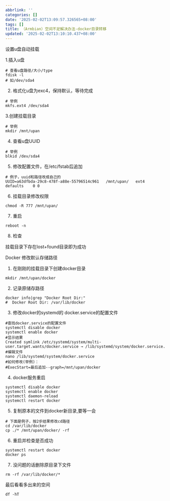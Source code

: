 ```yaml
---
abbrlink: ''
categories: []
date: '2025-02-02T13:09:57.326565+08:00'
tags: []
title: （Armbian）空间不足解决办法-docker目录转移
updated: '2025-02-02T13:10:10.437+08:00'
---
```

设置u盘自动挂载

1.插入u盘

```shell
# 查看u盘路径/大小/type
fdisk -l
# 如/dev/sda4
```

2. 格式化u盘为exc4，保持默认，等待完成

```shell
# 举例
mkfs.ext4 /dev/sda4
```

3.创建挂载目录

```shell
# 举例
mkdir /mnt/upan
```

4. 查看u盘UUID

```shell
# 举例
blkid /dev/sda4
```

5. 修改配置文件，在/etc/fstab后追加

```shell
# 例子，uuid和路径改成自己的
UUID=a63dfbda-29c8-478f-a88e-55796514c961   /mnt/upan/   ext4    defaults    0 0
```

6. 挂载目录修改权限

```shell
chmod -R 777 /mnt/upan/
```

7. 重启

```shell
reboot -n
```

8. 检查

挂载目录下存在lost+found目录即为成功

Docker 修改默认存储路径

1. 在刚刚的挂载目录下创建docker目录

```shell
mkdir /mnt/upan/docker
```

2. 记录原储存路径

```shell
docker info|grep "Docker Root Dir:"
#  Docker Root Dir: /var/lib/docker
```

3. 修改docker的systemd的 docker.service的配置文件

```shell
#查找docker.service的配置文件
systemctl disable docker
systemctl enable docker
#显示结果
Created symlink /etc/systemd/system/multi-user.target.wants/docker.service → /lib/systemd/system/docker.service.
#编辑文件
nano /lib/systemd/system/docker.service
#如何修改(举例)：
#ExecStart=最后追加--graph=/mnt/upan/docker
```

4. docker服务重启

```shell
systemctl disable docker
systemctl enable docker
systemctl daemon-reload
systemctl restart docker
```

5. 复制原本的文件到docker新目录,要等一会

```shell
# 下面是例子，按2步结果修改cd路径
cd /var/lib/docker
cp ./* /mnt/upan/docker/ -rf
```

6. 重启并检查是否成功

```shell
systemctl restart docker
docker ps
```

7. 没问题的话删除原目录下文件

```shell
rm -rf /var/lib/docker/*
```

最后看看多出来的空间

```shell
df -hT
```
